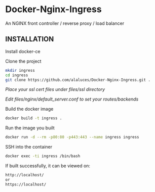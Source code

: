 # Docker-Nginx-Ingress
An NGINX front controller / reverse proxy / load balancer

## INSTALLATION
Install docker-ce

Clone the project
```sh
mkdir ingress
cd ingress
git clone https://github.com/alaluces/Docker-Nginx-Ingress.git .
```
*Place your ssl cert files under files/ssl directory*

*Edit files/nginx/default_server.conf to set your routes/backends*

Build the docker image
```sh
docker build -t ingress .
```

Run the image you built
```sh
docker run -d --rm -p80:80 -p443:443 --name ingress ingress
```

SSH into the container
```sh
docker exec -ti ingress /bin/bash
```

If built successfully, it can be viewed on:
```sh
http://localhost/
or
https://localhost/
```


